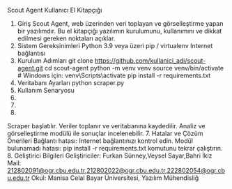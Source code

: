 Scout Agent Kullanıcı El Kitapçığı
 1. Giriş
 Scout Agent, web üzerinden veri toplayan ve görselleştirme yapan bir yazılımdır. Bu el kitapçığı 
yazılımın kurulumunu, kullanımını ve dikkat edilmesi gereken noktaları açıklar.
 2. Sistem Gereksinimleri
 Python 3.9 veya üzeri
 pip / virtualenv
 Internet bağlantısı
 3. Kurulum Adımları
 git clone https://github.com/kullanici_adi/scout-agent.git
 cd scout-agent
 python -m venv venv
 source venv/bin/activate # Windows için: venv\Scripts\activate
 pip install -r requirements.txt
 4. Veritabanı Ayarları
 python scraper.py
 6. Kullanım Senaryosu
 1. 
2. 
3. 
Scraper başlatılır.
 Veriler toplanır ve veritabanına kaydedilir.
 Analiz ve görselleştirme modülü ile sonuçlar incelenebilir.
 7. Hatalar ve Çözüm Önerileri
 Bağlantı hatası: Internet bağlantınızı kontrol edin.
 Modül bulunamadı hatası: pip install -r requirements.txt komutunu tekrar çalıştırın.
 8. Geliştirici Bilgileri
 Geliştiriciler: Furkan Sünney,Veysel Sayar,Bahri İkiz
 Mail: 212802091@ogr.cbu.edu.tr,212802022@ogr.cbu.edu.tr,222802054@ogr.cbu.edu.tr
 Okul: Manisa Celal Bayar Üniversitesi, Yazılım Mühendisliğ
